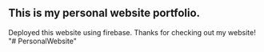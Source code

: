 ## This is my personal website portfolio.

Deployed this website using firebase. Thanks for checking out my website!
"# PersonalWebsite" 

